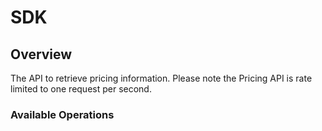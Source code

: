 # SDK

## Overview

The API to retrieve pricing information.
Please note the Pricing API is rate limited to one request per second.

### Available Operations

